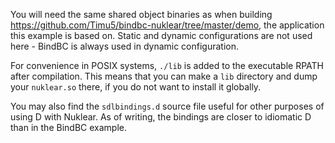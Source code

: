 You will need the same shared object binaries as when building
https://github.com/Timu5/bindbc-nuklear/tree/master/demo, the
application this example is based on. Static and dynamic configurations
are not used here - BindBC is always used in dynamic configuration.

For convenience in POSIX systems, `./lib` is added to the executable RPATH 
after compilation. This means that you can make a `lib` directory and dump your 
`nuklear.so` there, if you do not want to install it globally.

You may also find the `sdlbindings.d` source file useful for other
purposes of using D with Nuklear. As of writing, the bindings are closer
to idiomatic D than in the BindBC example.

